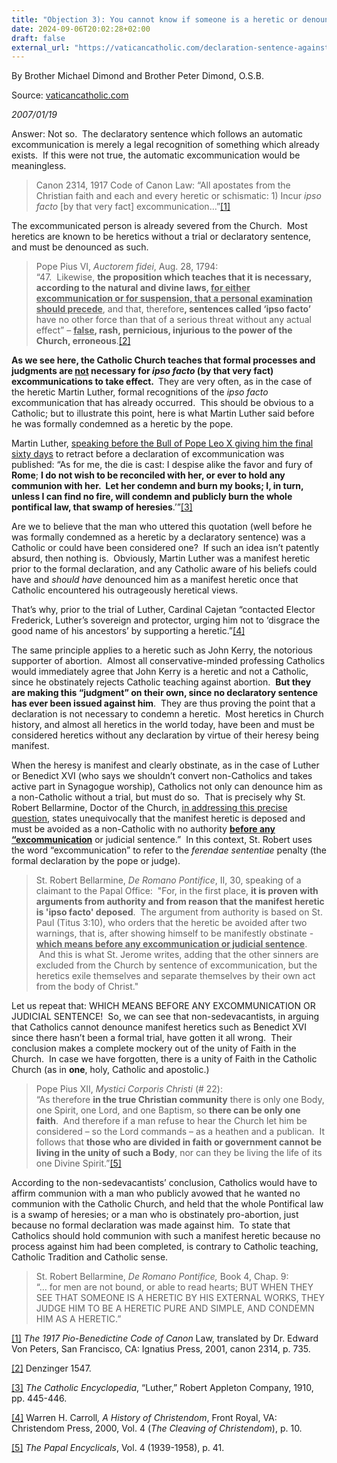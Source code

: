 ```yaml
---
title: "Objection 3): You cannot know if someone is a heretic or denounce him as such without a trial and declaratory sentence."
date: 2024-09-06T20:02:28+02:00
draft: false
external_url: "https://vaticancatholic.com/declaration-sentence-against-heretics"
---
```


By Brother Michael Dimond and Brother Peter Dimond, O.S.B.

Source: [vaticancatholic.com](https://vaticancatholic.com/declaration-sentence-against-heretics)

*2007/01/19*

<p>Answer: Not so.  The declaratory sentence which follows an automatic excommunication is merely a legal recognition of something which already exists.  If this were not true, the automatic excommunication would be meaningless. </p>
<blockquote>
<p>Canon 2314, 1917 Code of Canon Law: “All apostates from the Christian faith and each and every heretic or schismatic: 1) Incur <em>ipso facto</em> [by that very fact] excommunication…”<a href="#_edn1" name="_ednref1">[1]</a></p>
</blockquote>
<p>The excommunicated person is already severed from the Church.  Most heretics are known to be heretics without a trial or declaratory sentence, and must be denounced as such.</p>
<blockquote>
<p>Pope Pius VI, <em>Auctorem fidei</em>, Aug. 28, 1794:<br />“47.  Likewise, <strong>the proposition which teaches that it is necessary, according to the natural and divine laws, <u>for either excommunication or for suspension, that a personal examination should precede</u></strong>, and that, therefore<strong>, sentences called ‘ipso facto’</strong> have no other force than that of a serious threat without any actual effect” – <strong><u>false</u>, rash, pernicious, injurious to the power of the Church, erroneous</strong>.<a href="#_edn2" name="_ednref2">[2]</a></p>
</blockquote>
<p><strong>As we see here, the Catholic Church teaches that formal processes and judgments are <u>not</u> necessary for <em>ipso facto</em> (by that very fact) excommunications to take effect.  </strong>They are very often, as in the case of the heretic Martin Luther, formal recognitions of the <em>ipso facto</em> excommunication that has already occurred.  This should be obvious to a Catholic; but to illustrate this point, here is what Martin Luther said before he was formally condemned as a heretic by the pope.</p>
<p>Martin Luther, <u>speaking before the Bull of Pope Leo X giving him the final sixty days</u> to retract before a declaration of excommunication was published: “As for me, the die is cast: I despise alike the favor and fury of <strong>Rome</strong>; <strong>I do not wish to be reconciled with her, or ever to hold any communion with her.  Let her condemn and burn my books; I, in turn, unless I can find no fire, will condemn and publicly burn the whole pontifical law, that swamp of heresies</strong>.’”<a href="#_edn3" name="_ednref3">[3]</a></p>
<p>Are we to believe that the man who uttered this quotation (well before he was formally condemned as a heretic by a declaratory sentence) was a Catholic or could have been considered one?  If such an idea isn’t patently absurd, then nothing is.  Obviously, Martin Luther was a manifest heretic prior to the formal declaration, and any Catholic aware of his beliefs could have and <em>should have</em> denounced him as a manifest heretic once that Catholic encountered his outrageously heretical views.</p>
<p>That’s why, prior to the trial of Luther, Cardinal Cajetan “contacted Elector Frederick, Luther’s sovereign and protector, urging him not to ‘disgrace the good name of his ancestors’ by supporting a heretic.”<a href="#_edn4" name="_ednref4">[4]</a></p>
<p>The same principle applies to a heretic such as John Kerry, the notorious supporter of abortion.  Almost all conservative-minded professing Catholics would immediately agree that John Kerry is a heretic and not a Catholic, since he obstinately rejects Catholic teaching against abortion.  <strong>But they are making this “judgment” on their own, since no declaratory sentence has ever been issued against him</strong>.  They are thus proving the point that a declaration is not necessary to condemn a heretic.  Most heretics in Church history, and almost all heretics in the world today, have been and must be considered heretics without any declaration by virtue of their heresy being manifest.</p>
<p>When the heresy is manifest and clearly obstinate, as in the case of Luther or Benedict XVI (who says we shouldn’t convert non-Catholics and takes active part in Synagogue worship), Catholics not only can denounce him as a non-Catholic without a trial, but must do so.  That is precisely why St. Robert Bellarmine, Doctor of the Church, <u>in addressing this precise question</u>, states unequivocally that the manifest heretic is deposed and must be avoided as a non-Catholic with no authority <strong><u>before any “excommunication</u></strong> or judicial sentence.”  In this context, St. Robert uses the word “excommunication” to refer to the <em>ferendae sententiae</em> penalty (the formal declaration by the pope or judge).</p>
<blockquote>
<p>St. Robert Bellarmine, <em>De Romano Pontifice</em>, II, 30, speaking of a claimant to the Papal Office:  "For, in the first place, <strong>it is proven with arguments from authority and from reason that the manifest heretic is 'ipso facto' deposed</strong>.  The argument from authority is based on St. Paul (Titus 3:10), who orders that the heretic be avoided after two warnings, that is, after showing himself to be manifestly obstinate - <strong><u>which means before any excommunication or judicial sentence</u></strong>.  And this is what St. Jerome writes, adding that the other sinners are excluded from the Church by sentence of excommunication, but the heretics exile themselves and separate themselves by their own act from the body of Christ."</p>
</blockquote>
<p>Let us repeat that: WHICH MEANS BEFORE ANY EXCOMMUNICATION OR JUDICIAL SENTENCE!  So, we can see that non-sedevacantists, in arguing that Catholics cannot denounce manifest heretics such as Benedict XVI since there hasn’t been a formal trial, have gotten it all wrong.  Their conclusion makes a complete mockery out of the unity of Faith in the Church.  In case we have forgotten, there is a unity of Faith in the Catholic Church (as in <strong>one</strong>, holy, Catholic and apostolic.)</p>
<blockquote>
<p>Pope Pius XII, <em>Mystici Corporis Christi</em> (# 22):<br />“As therefore <strong>in the true Christian community</strong> there is only one Body, one Spirit, one Lord, and one Baptism, so <strong>there can be only one faith</strong>.  And therefore if a man refuse to hear the Church let him be considered – so the Lord commands – as a heathen and a publican.  It follows that <strong>those who are divided in faith or government cannot be living in the unity of such a Body</strong>, nor can they be living the life of its one Divine Spirit.”<a href="#_edn5" name="_ednref5">[5]</a></p>
</blockquote>
<p>According to the non-sedevacantists’ conclusion, Catholics would have to affirm communion with a man who publicly avowed that he wanted no communion with the Catholic Church, and held that the whole Pontifical law is a swamp of heresies; or a man who is obstinately pro-abortion, just because no formal declaration was made against him.  To state that Catholics should hold communion with such a manifest heretic because no process against him had been completed, is contrary to Catholic teaching, Catholic Tradition and Catholic sense.</p>
<blockquote>
<p>St. Robert Bellarmine, <em>De Romano Pontifice,</em> Book 4, Chap. 9:<br />“… for men are not bound, or able to read hearts; BUT WHEN THEY SEE THAT SOMEONE IS A HERETIC BY HIS EXTERNAL WORKS, THEY JUDGE HIM TO BE A HERETIC PURE AND SIMPLE, AND CONDEMN HIM AS A HERETIC.”</p>
</blockquote>

<div>
<p><a href="#_ednref1" name="_edn1">[1]</a> <em>The 1917 Pio-Benedictine Code of Canon</em> Law, translated by Dr. Edward Von Peters, San Francisco, CA: Ignatius Press, 2001, canon 2314, p. 735.</p>
</div>
<div>
<p><a href="#_ednref2" name="_edn2">[2]</a> Denzinger 1547.</p>
</div>
<div>
<p><a href="#_ednref3" name="_edn3">[3]</a> <em>The Catholic Encyclopedia</em>, “Luther,” Robert Appleton Company, 1910, pp. 445-446.</p>
</div>
<div>
<p><a href="#_ednref4" name="_edn4">[4]</a> Warren H. Carroll<em>, A History of Christendom</em>, Front Royal, VA: Christendom Press, 2000, Vol. 4 (<em>The Cleaving of Christendom</em>), p. 10.</p>
</div>
<div>
<p><a href="#_ednref5" name="_edn5">[5]</a> <em>The Papal Encyclicals</em>, Vol. 4 (1939-1958), p. 41.</p>
</div>
</div>
